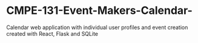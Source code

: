 ﻿# CMPE-131-Event-Makers-Calendar-

Calendar web application with individual user profiles and event creation created with React, Flask and SQLite
